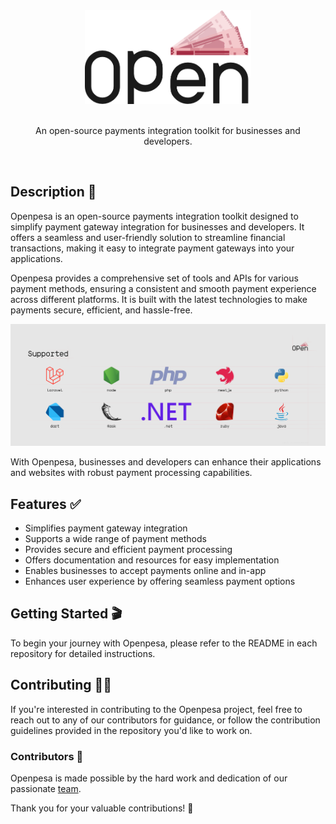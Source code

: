 <a href="https://github.com/openpesa">
  <div align="center">
    <picture>
      <source height="150px" media="(prefers-color-scheme: dark)" srcset="https://raw.githubusercontent.com/openpesa/.github/main/assets/img/brand/logo/brand.png">
      <img height="150px" alt="Openpesa" src="https://raw.githubusercontent.com/openpesa/.github/main/assets/img/brand/logo/brand-alt.png">
    </picture>
  </div>
</a>
<br>
<p align="center">An open-source payments integration toolkit for businesses and developers.</p><br>

## Description 📇

Openpesa is an open-source payments integration toolkit designed to simplify payment gateway integration for businesses and developers. It offers a seamless and user-friendly solution to streamline financial transactions, making it easy to integrate payment gateways into your applications.

Openpesa provides a comprehensive set of tools and APIs for various payment methods, ensuring a consistent and smooth payment experience across different platforms. It is built with the latest technologies to make payments secure, efficient, and hassle-free.

<p align="center">
  <picture alt="Credits to Jackson Makinda">
    <source media="(prefers-color-scheme: dark)" srcset="../assets/img/banner/supported.png">
    <img alt="Openpesa Banner" src="../assets/img/banner/supported-alt.png">
  </picture>
</p>

With Openpesa, businesses and developers can enhance their applications and websites with robust payment processing capabilities.

## Features ✅

- Simplifies payment gateway integration
- Supports a wide range of payment methods
- Provides secure and efficient payment processing
- Offers documentation and resources for easy implementation
- Enables businesses to accept payments online and in-app
- Enhances user experience by offering seamless payment options

## Getting Started 🎬

To begin your journey with Openpesa, please refer to the README in each repository for detailed instructions.

## Contributing 🤝🏽

If you're interested in contributing to the Openpesa project, feel free to reach out to any of our contributors for guidance, or follow the contribution guidelines provided in the repository you'd like to work on.

### Contributors 👥

Openpesa is made possible by the hard work and dedication of our passionate [team](https://github.com/orgs/openpesa/people).

Thank you for your valuable contributions! 🧡
